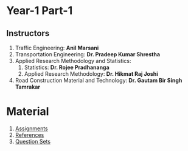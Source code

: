 # Year-1 Part-1

## Instructors
1. Traffic Engineering: **Anil Marsani**
2. Transportation Engineering: **Dr. Pradeep Kumar Shrestha**
3. Applied Research Methodology and Statistics:
   1. Statistics: **Dr. Rojee Pradhananga**
   2. Applied Research Methodology: **Dr. Hikmat Raj Joshi**
5. Road Construction Material and Technology: **Dr. Gautam Bir Singh Tamrakar**

# Material
1. [Assignments](https://bit.ly/pragyanone-MSTrE2079-1_1-Assignments)
2. [References](https://bit.ly/pragyanone-MSTrE2079-11-References)
3. [Question Sets](https://github.com/pragyanone/MSTrE2079/tree/main/Year-1%20Part-1/Question%20Sets)
